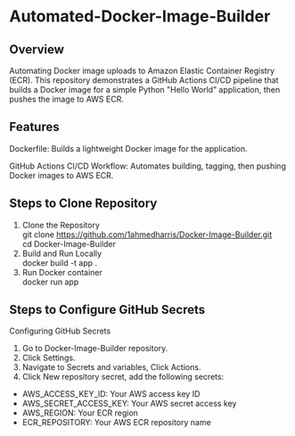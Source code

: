 # Automated-Docker-Image-Builder
## Overview
Automating Docker image uploads to Amazon Elastic Container Registry (ECR). 
This repository demonstrates a GitHub Actions CI/CD pipeline that builds a Docker image for a simple Python "Hello World" application, then pushes the image to AWS ECR. 
## Features
Dockerfile:
Builds a lightweight Docker image for the application.

GitHub Actions CI/CD Workflow:
Automates building, tagging, then pushing Docker images to AWS ECR.
## Steps to Clone Repository
1. Clone the Repository   
git clone  https://github.com/1ahmedharris/Docker-Image-Builder.git  
cd Docker-Image-Builder  
2. Build and Run Locally   
docker build -t app .    
3. Run Docker container  
docker run app
## Steps to Configure GitHub Secrets
Configuring GitHub Secrets
1. Go to Docker-Image-Builder repository.
2. Click Settings.
3. Navigate to Secrets and variables, Click Actions.
4. Click New repository secret, add the following secrets:
- AWS_ACCESS_KEY_ID: Your AWS access key ID  
- AWS_SECRET_ACCESS_KEY: Your AWS secret access key  
- AWS_REGION: Your ECR region  
- ECR_REPOSITORY: Your AWS ECR repository name
